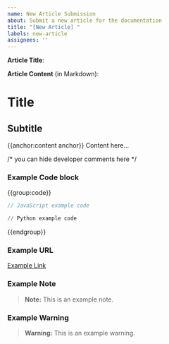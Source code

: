 ```yaml
---
name: New Article Submission
about: Submit a new article for the documentation
title: "[New Article] "
labels: new-article
assignees: ''
---
```

**Article Title**: 

**Article Content** (in Markdown):

# Title

## Subtitle

{{anchor:content anchor}}
Content here...

/*
you can hide developer comments here
*/

### Example Code block

{{group:code}}
```js
// JavaScript example code
```
```py
// Python example code
```
{{endgroup}}

### Example URL

[Example Link](https://example.com)

### Example Note

> **Note:** This is an example note.

### Example Warning

> **Warning:** This is an example warning.



